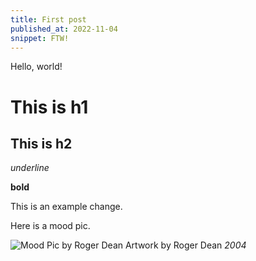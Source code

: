 ```yaml
---
title: First post
published_at: 2022-11-04
snippet: FTW!
---
```


Hello, world!

# This is h1

## This is h2

_underline_

**bold**

This is an example change.

Here is a mood pic.

![Mood Pic by Roger Dean](w01s01/Aura_Roger_Dean.jpg)
Artwork by Roger Dean *2004*